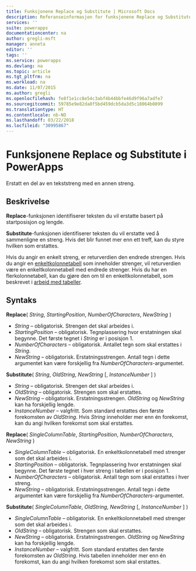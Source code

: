 ```yaml
---
title: Funksjonene Replace og Substitute | Microsoft Docs
description: Referanseinformasjon for funksjonene Replace og Substitute i PowerApps, inkludert syntaks og eksempler
services: ''
suite: powerapps
documentationcenter: na
author: gregli-msft
manager: anneta
editor: ''
tags: ''
ms.service: powerapps
ms.devlang: na
ms.topic: article
ms.tgt_pltfrm: na
ms.workload: na
ms.date: 11/07/2015
ms.author: gregli
ms.openlocfilehash: fe8f1e1cc8e54c3abf4b44bbfe46d9f96a7adfe7
ms.sourcegitcommit: 59785e9e82da8f5bd459dcb5da3d5c18064b0899
ms.translationtype: HT
ms.contentlocale: nb-NO
ms.lasthandoff: 03/22/2018
ms.locfileid: "30995867"
---
```

# <a name="replace-and-substitute-functions-in-powerapps"></a>Funksjonene Replace og Substitute i PowerApps
Erstatt en del av en tekststreng med en annen streng.

## <a name="description"></a>Beskrivelse
**Replace**-funksjonen identifiserer teksten du vil erstatte basert på startposisjon og lengde.  

**Substitute**-funksjonen identifiserer teksten du vil erstatte ved å sammenligne en streng.  Hvis det blir funnet mer enn ett treff, kan du styre hvilken som erstattes.

Hvis du angir en enkelt streng, er returverdien den endrede strengen.  Hvis du angir en [enkeltkolonnetabell](../working-with-tables.md) som inneholder strenger, vil returverdien være en enkeltkolonnetabell med endrede strenger. Hvis du har en flerkolonnetabell, kan du gjøre den om til en enkeltkolonnetabell, som beskrevet i [arbeid med tabeller](../working-with-tables.md).

## <a name="syntax"></a>Syntaks
**Replace**( *String*, *StartingPosition*, *NumberOfCharacters*, *NewString* )

* *String* – obligatorisk. Strengen det skal arbeides i.
* *StartingPosition* – obligatorisk.  Tegnplassering hvor erstatningen skal begynne. Det første tegnet i *String* er i posisjon 1.
* *NumberOfCharacters* – obligatorisk.  Antallet tegn som skal erstattes i *String*.
* *NewString* – obligatorisk.  Erstatningsstrengen. Antall tegn i dette argumentet kan være forskjellig fra *NumberOfCharacters*-argumentet.

**Substitute**( *String*, *OldString*, *NewString* [, *InstanceNumber* ] )

* *String* – obligatorisk. Strengen det skal arbeides i.
* *OldString* – obligatorisk.  Strengen som skal erstattes.
* *NewString* – obligatorisk.  Erstatningsstrengen. *OldString* og *NewString* kan ha forskjellig lengde.
* *InstanceNumber* – valgfritt. Som standard erstattes den første forekomsten av *OldString*. Hvis *String* inneholder mer enn én forekomst, kan du angi hvilken forekomst som skal erstattes.

**Replace**( *SingleColumnTable*, *StartingPosition*, *NumberOfCharacters*, *NewString* )

* *SingleColumnTable* – obligatorisk. En enkeltkolonnetabell med strenger som det skal arbeides i.
* *StartingPosition* – obligatorisk.  Tegnplassering hvor erstatningen skal begynne.  Det første tegnet i hver streng i tabellen er i posisjon 1.
* *NumberOfCharacters* – obligatorisk.  Antall tegn som skal erstattes i hver streng.
* *NewString* – obligatorisk.  Erstatningsstrengen. Antall tegn i dette argumentet kan være forskjellig fra *NumberOfCharacters*-argumentet.

**Substitute**( *SingleColumnTable*, *OldString*, *NewString* [, *InstanceNumber* ] )

* *SingleColumnTable* – obligatorisk. En enkeltkolonnetabell med strenger som det skal arbeides i.
* *OldString* – obligatorisk.  Strengen som skal erstattes.
* *NewString* – obligatorisk.  Erstatningsstrengen. *OldString* og *NewString* kan ha forskjellig lengde.
* *InstanceNumber* – valgfritt. Som standard erstattes den første forekomsten av *OldString*. Hvis tabellen inneholder mer enn én forekomst, kan du angi hvilken forekomst som skal erstattes.

